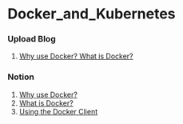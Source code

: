 # Docker_and_Kubernetes

### Upload Blog ###
1. [Why use Docker? What is Docker?]()

### Notion ###
1. [Why use Docker?](https://zigzag-manicure-22b.notion.site/why-use-docker-1e710d0f5a1946bbb7e5de046773b110)
2. [What is Docker?](https://zigzag-manicure-22b.notion.site/What-is-Docker-67bff102b59347e59cb1570438bc7db6)
3. [Using the Docker Client](https://zigzag-manicure-22b.notion.site/Using-the-Docker-Client-3635cd8a32cc42b382f7a6dbcde5359a)
